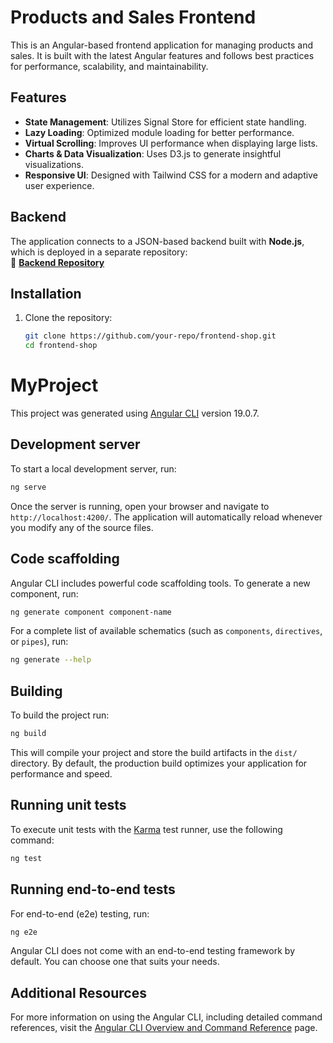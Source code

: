 # Products and Sales Frontend

This is an Angular-based frontend application for managing products and sales. It is built with the latest Angular features and follows best practices for performance, scalability, and maintainability.

## Features

- **State Management**: Utilizes Signal Store for efficient state handling.
- **Lazy Loading**: Optimized module loading for better performance.
- **Virtual Scrolling**: Improves UI performance when displaying large lists.
- **Charts & Data Visualization**: Uses D3.js to generate insightful visualizations.
- **Responsive UI**: Designed with Tailwind CSS for a modern and adaptive user experience.

## Backend

The application connects to a JSON-based backend built with **Node.js**, which is deployed in a separate repository:  
🔗 **[Backend Repository](https://github.com/Tannubhamra/Backend-shop)**

## Installation

1. Clone the repository:
   ```sh
   git clone https://github.com/your-repo/frontend-shop.git
   cd frontend-shop

# MyProject

This project was generated using [Angular CLI](https://github.com/angular/angular-cli) version 19.0.7.

## Development server

To start a local development server, run:

```bash
ng serve
```

Once the server is running, open your browser and navigate to `http://localhost:4200/`. The application will automatically reload whenever you modify any of the source files.

## Code scaffolding

Angular CLI includes powerful code scaffolding tools. To generate a new component, run:

```bash
ng generate component component-name
```

For a complete list of available schematics (such as `components`, `directives`, or `pipes`), run:

```bash
ng generate --help
```

## Building

To build the project run:

```bash
ng build
```

This will compile your project and store the build artifacts in the `dist/` directory. By default, the production build optimizes your application for performance and speed.

## Running unit tests

To execute unit tests with the [Karma](https://karma-runner.github.io) test runner, use the following command:

```bash
ng test
```

## Running end-to-end tests

For end-to-end (e2e) testing, run:

```bash
ng e2e
```

Angular CLI does not come with an end-to-end testing framework by default. You can choose one that suits your needs.

## Additional Resources

For more information on using the Angular CLI, including detailed command references, visit the [Angular CLI Overview and Command Reference](https://angular.dev/tools/cli) page.
